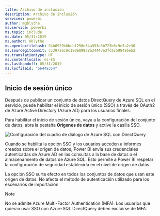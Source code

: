```yaml
---
title: Archivo de inclusión
description: Archivo de inclusión
services: powerbi
author: mgblythe
ms.service: powerbi
ms.topic: include
ms.date: 05/31/2019
ms.author: mblythe
ms.openlocfilehash: 94b6959b6bcbf250e54a353e8b725b6c9e5a2e30
ms.sourcegitcommit: c539726c9c180e899a8a34443e3fda2b9848beb2
ms.translationtype: HT
ms.contentlocale: es-ES
ms.lasthandoff: 05/31/2019
ms.locfileid: "66448364"
---
```

## <a name="single-sign-on"></a>Inicio de sesión único

Después de publicar un conjunto de datos DirectQuery de Azure SQL en el servicio, puede habilitar el inicio de sesión único (SSO) a través de OAuth2 de Azure Active Directory (Azure AD) para los usuarios finales.

Para habilitar el inicio de sesión único, vaya a la configuración del conjunto de datos, abra la pestaña **Orígenes de datos** y active la casilla SSO.

![Configuración del cuadro de diálogo de Azure SQL con DirectQuery](media/direct-query-sso/sso-dialog.png)

Cuando se habilita la opción SSO y los usuarios acceden a informes creados sobre el origen de datos, Power BI envía sus credenciales autenticadas de Azure AD en las consultas a la base de datos o el almacenamiento de datos de Azure SQL. Esto permite a Power BI respetar la configuración de seguridad establecida en el nivel de origen de datos.

La opción SSO surte efecto en todos los conjuntos de datos que usan este origen de datos. No afecta el método de autenticación utilizado para los escenarios de importación.

> [!Note]
> No se admite Azure Multi-Factor Authentication (MFA). Los usuarios que quieran usar SSO con Azure SQL DirectQuery deben excluirse de MFA.